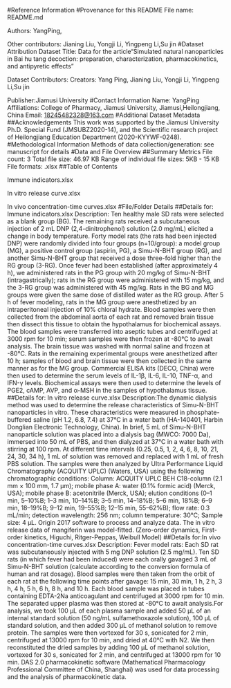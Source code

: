 #Reference Information
#Provenance for this README
File name: README.md

Authors: YangPing,

Other contributors: Jianing Liu, Yongji Li, Yingpeng Li,Su jin
#Dataset Attribution
Dataset Title: Data for the article“Simulated natural nanoparticles in Bai hu tang decoction: preparation, characterization, pharmacokinetics, and antipyretic effects”

Dataset Contributors:
Creators: Yang Ping, Jianing Liu, Yongji Li,  Yingpeng Li,Su jin

Publisher:Jiamusi University
#Contact Information
Name: YangPing
Affiliations: College of Pharmacy, Jiamusi University, Jiamusi,Heilongjiang, China
Email: 18245482328@163.com
#Additional Dataset Metadata
##Acknowledgements
This work was supported by the Jiamusi University Ph.D. Special Fund (JMSUBZ2020-14), and the Scientific research project of Heilongjiang Education Department (2020-KYYWF-0248). 
#Methodological Information
Methods of data collection/generation: see manuscript for details
#Data and File Overview
##Summary Metrics
File count: 3
Total file size: 46.97 KB
Range of individual file sizes: 5KB - 15 KB
File formats: .xlsx
##Table of Contents

Immune indicators.xlsx

In vitro release curve.xlsx

In vivo concentration-time curves.xlsx
#File/Folder Details
##Details for: Immune indicators.xlsx
Description: Ten healthy male SD rats were selected as a blank group (BG). The remaining rats received a subcutaneous injection of 2 mL DNP (2,4-dinitrophenol) solution (2.0 mg/mL) elicited a change in body temperature. Forty model rats (the rats had been injected DNP) were randomly divided into four groups (n=10/group): a model group (MG), a positive control group (aspirin, PG), a Simu-N-BHT group (RG), and another Simu-N-BHT group that received a dose three-fold higher than the RG group (3-RG). Once fever had been established (after approximately 4 h), we administered rats in the PG group with 20 mg/kg of Simu-N-BHT (intragastrically); rats in the RG group were administered with 15 mg/kg, and the 3-RG group was administered with 45 mg/kg. Rats in the BG and MG groups were given the same dose of distilled water as the RG group. 
After 5 h of fever modeling, rats in the MG group were anesthetized by an intraperitoneal injection of 10% chloral hydrate. Blood samples were then collected from the abdominal aorta of each rat and removed brain tissue then dissect this tissue to obtain the hypothalamus for biochemical assays. The blood samples were transferred into aseptic tubes and centrifuged at 3000 rpm for 10 min; serum samples were then frozen at -80°C to await analysis. The brain tissue was washed with normal saline and frozen at -80°C. Rats in the remaining experimental groups were anesthetized after 10 h; samples of blood and brain tissue were then collected in the same manner as for the MG group. Commercial ELISA kits (DECO, China) were then used to determine the serum levels of IL-1β, IL-6, IL-10, TNF-α, and IFN-γ levels. Biochemical assays were then used to determine the levels of PGE2, cAMP, AVP, and α-MSH in the samples of hypothalamus tissue.
##Details for: In vitro release curve.xlsx
Description:The dynamic dialysis method was used to determine the release characteristics of Simu-N-BHT nanoparticles in vitro. These characteristics were measured in phosphate-buffered saline (pH 1.2, 6.8, 7.4) at 37°C in a water bath (HA-140401, Harbin Donglian Electronic Technology, China). In brief, 5 mL of Simu-N-BHT nanoparticle solution was placed into a dialysis bag (MWCO: 7000 Da), immersed into 50 mL of PBS, and then dialyzed at 37°C in a water bath with stirring at 100 rpm. At different time intervals (0.25, 0.5, 1, 2, 4, 6, 8, 10, 21, 24, 30, 34 h), 1 mL of solution was removed and replaced with 1 mL of fresh PBS solution. The samples were then analyzed by Ultra Performance Liquid Chromatography (ACQUITY UPLC) (Waters, USA) using the following chromatographic conditions: Column: ACQUITY UPLC BEH C18-column (2.1 mm × 100 mm, 1.7 μm); mobile phase A: water (0.1% formic acid) (Merck, USA); mobile phase B: acetonitrile (Merck, USA); elution conditions (0–1 min, 5–10%B; 1–3 min, 10–14%B; 3–5 min, 14–18%B; 5–6 min, 18%B; 6–9 min, 18–19%B; 9–12 min, 19–55%B; 12–15 min, 55–62%B); flow rate: 0.3 mL/min; detection wavelength: 256 nm; column temperature: 30°C; Sample size: 4 μL. Origin 2017 software to process and analyze data. The in vitro release data of mangiferin was model-fitted. (Zero-order dynamics, First-order kinetics, Higuchi, Ritger-Peppas, Weibull Model)
##Details for:In vivo concentration-time curves.xlsx
Description: Fever model rats: Each SD rat was subcutaneously injected with 5 mg DNP solution (2.5 mg/mL). Ten SD rats (in which fever had been induced) were each orally gavaged 3 mL of Simu-N-BHT solution (calculate according to the conversion formula of human and rat dosage). Blood samples were then taken from the orbit of each rat at the following time points after gavage: 15 min, 30 min, 1 h, 2 h, 3 h, 4 h, 5 h, 6 h, 8 h, and 10 h. Each blood sample was placed in tubes containing EDTA-2Na anticoagulant and centrifuged at 3000 rpm for 10 min. The separated upper plasma was then stored at -80°C to await analysis.For analysis, we took 100 μL of each plasma sample and added 50 μL of an internal standard solution (50 ng/mL sulfamethoxazole solution), 100 μL of standard solution, and then added 300 μL of methanol solution to remove protein. The samples were then vortexed for 30 s, sonicated for 2 min, centrifuged at 13000 rpm for 10 min, and dried at 40°C with N2. We then reconstituted the dried samples by adding 100 μL of methanol solution, vortexed for 30 s, sonicated for 2 min, and centrifuged at 13000 rpm for 10 min. 
DAS 2.0 pharmacokinetic software (Mathematical Pharmacology Professional Committee of China, Shanghai) was used for data processing and the analysis of pharmacokinetic data.